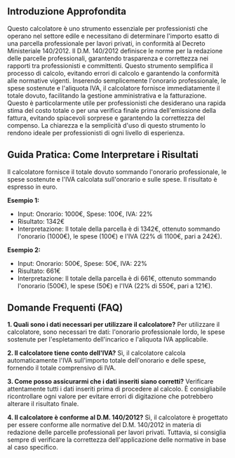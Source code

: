 ## Introduzione Approfondita
Questo calcolatore è uno strumento essenziale per professionisti che operano nel settore edile e necessitano di determinare l'importo esatto di una parcella professionale per lavori privati, in conformità al Decreto Ministeriale 140/2012.  Il D.M. 140/2012 definisce le norme per la redazione delle parcelle professionali, garantendo trasparenza e correttezza nei rapporti tra professionisti e committenti. Questo strumento semplifica il processo di calcolo, evitando errori di calcolo e garantendo la conformità alle normative vigenti.  Inserendo semplicemente l'onorario professionale, le spese sostenute e l'aliquota IVA, il calcolatore fornisce immediatamente il totale dovuto, facilitando la gestione amministrativa e la fatturazione.  Questo è particolarmente utile per professionisti che desiderano una rapida stima del costo totale o per una verifica finale prima dell'emissione della fattura, evitando spiacevoli sorprese e garantendo la correttezza del compenso.  La chiarezza e la semplicità d'uso di questo strumento lo rendono ideale per professionisti di ogni livello di esperienza.

## Guida Pratica: Come Interpretare i Risultati
Il calcolatore fornisce il totale dovuto sommando l'onorario professionale, le spese sostenute e l'IVA calcolata sull'onorario e sulle spese. Il risultato è espresso in euro.

**Esempio 1:**
- Input: Onorario: 1000€, Spese: 100€, IVA: 22%
- Risultato: 1342€
- Interpretazione: Il totale della parcella è di 1342€, ottenuto sommando l'onorario (1000€), le spese (100€) e l'IVA (22% di 1100€, pari a 242€).

**Esempio 2:**
- Input: Onorario: 500€, Spese: 50€, IVA: 22%
- Risultato: 661€
- Interpretazione: Il totale della parcella è di 661€, ottenuto sommando l'onorario (500€), le spese (50€) e l'IVA (22% di 550€, pari a 121€).

## Domande Frequenti (FAQ)

**1. Quali sono i dati necessari per utilizzare il calcolatore?**
Per utilizzare il calcolatore, sono necessari tre dati: l'onorario professionale lordo, le spese sostenute per l'espletamento dell'incarico e l'aliquota IVA applicabile.

**2. Il calcolatore tiene conto dell'IVA?**
Sì, il calcolatore calcola automaticamente l'IVA sull'importo totale dell'onorario e delle spese, fornendo il totale comprensivo di IVA.

**3. Come posso assicurarmi che i dati inseriti siano corretti?**
Verificare attentamente tutti i dati inseriti prima di procedere al calcolo.  È consigliabile ricontrollare ogni valore per evitare errori di digitazione che potrebbero alterare il risultato finale.

**4. Il calcolatore è conforme al D.M. 140/2012?**
Sì, il calcolatore è progettato per essere conforme alle normative del D.M. 140/2012 in materia di redazione delle parcelle professionali per lavori privati.  Tuttavia, si consiglia sempre di verificare la correttezza dell'applicazione delle normative in base al caso specifico.